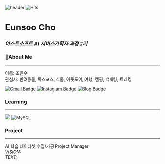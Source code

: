 ![header](https://capsule-render.vercel.app/api?type=rounded&color=f8d6c9&height=300&section=header&text=Hello%20Eunsoo!&fontSize=90)
![Hits](https://hits.seeyoufarm.com/api/count/incr/badge.svg?url=https%3A%2F%2Fgithub.com%2Feundoobidoobab%2Fwassup2.git&count_bg=%2342D3C3&title_bg=%23555555&icon=codeigniter.svg&icon_color=%23FF0000&title=welcome&edge_flat=false)


# Eunsoo Cho
### _이스트소프트 AI 서비스기획자 과정 2기_

   
 
### 👧About Me
---
이름: 조은수   
관심사: 반려동물, 독스포츠, 식물, 아웃도어, 여행, 캠핑, 백패킹, 트레킹

[![Gmail Badge](https://img.shields.io/badge/Gmail-d14836?style=flat-square&logo=Gmail&logoColor=white&link=mailto:jjuhee0913@gmail.com)](mailto:eundoobidoobab@gmail.com)
[![Instagram Badge](https://img.shields.io/badge/-Instagram-dd2a7b?style=flat-square&logo=instagram&logoColor=white&link=https://www.instagram.com/zuzu_zzing/)](https://www.instagram.com/eundoobidoobab) 
[![Blog Badge](http://img.shields.io/badge/-Blog-brightgreen?style=flat-square&logo=FF5722&link=https://blog.naver.com/chajuhui123)](https://blog.naver.com/doobidoob90)


### Learning
---
![](https://img.shields.io/badge/python-3670A0?style=flat-square&logo=python&logoColor=ffdd54)
![MySQL](https://img.shields.io/badge/mysql-%2300f.svg?style=for-the-badge&logo=mysql&logoColor=white)


### Project
---
AI 학습 데이터셋 수집/가공 Project Manager   
*VISION:*   
*TEXT:*
